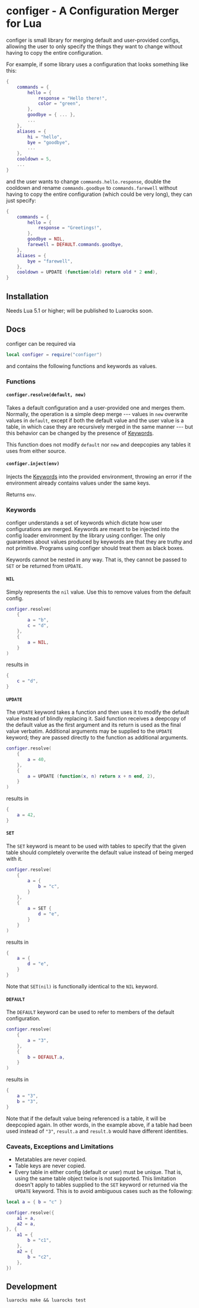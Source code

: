 # configer - A Configuration Merger for Lua

configer is small library for merging default and user-provided configs, allowing the user to only specify the things they want to change without having to copy the entire configuration.

For example, if some library uses a configuration that looks something like this:
```lua
{
	commands = {
		hello = {
			response = "Hello there!",
			color = "green",
		},
		goodbye = { ... },
		...
	},
	aliases = {
		hi = "hello",
		bye = "goodbye",
		...
	},
	cooldown = 5,
	...
}
```
and the user wants to change `commands.hello.response`, double the cooldown and rename `commands.goodbye` to `commands.farewell` without having to copy the entire configuration (which could be very long), they can just specify:
```lua
{
	commands = {
		hello = {
			response = "Greetings!",
		},
		goodbye = NIL,
		farewell = DEFAULT.commands.goodbye,
	},
	aliases = {
		bye = "farewell",
	},
	cooldown = UPDATE (function(old) return old * 2 end),
}
```



## Installation

Needs Lua 5.1 or higher; will be published to Luarocks soon.



## Docs

configer can be required via
```lua
local configer = require("configer")
```
and contains the following functions and keywords as values.

### Functions

#### `configer.resolve(default, new)`

Takes a default configuration and a user-provided one and merges them. Normally, the operation is a simple deep merge --- values in `new` overwrite values in `default`, except if both the default value and the user value is a table, in which case they are recursively merged in the same manner --- but this behavior can be changed by the presence of [Keywords](#keywords).

This function does not modify `default` nor `new` and deepcopies any tables it uses from either source.

#### `configer.inject(env)`

Injects the [Keywords](#keywords) into the provided environment, throwing an error if the environment already contains values under the same keys.

Returns `env`.


### Keywords

configer understands a set of keywords which dictate how user configurations are merged. Keywords are meant to be injected into the config loader environment by the library using configer. The only guarantees about values produced by keywords are that they are truthy and not primitive. Programs using configer should treat them as black boxes.

Keywords cannot be nested in any way. That is, they cannot be passed to `SET` or be returned from `UPDATE`.

#### `NIL`

Simply represents the `nil` value. Use this to remove values from the default config.

```lua
configer.resolve(
	{
		a = "b",
		c = "d",
	},
	{
		a = NIL,
	}
)
```
results in
```lua
{
	c = "d",
}
```

#### `UPDATE`

The `UPDATE` keyword takes a function and then uses it to modify the default value instead of blindly replacing it. Said function receives a deepcopy of the default value as the first argument and its return is used as the final value verbatim. Additional arguments may be supplied to the `UPDATE` keyword; they are passed directly to the function as additional arguments.

```lua
configer.resolve(
	{
		a = 40,
	},
	{
		a = UPDATE (function(x, n) return x + n end, 2),
	}
)
```
results in
```lua
{
	a = 42,
}
```

#### `SET`

The `SET` keyword is meant to be used with tables to specify that the given table should completely overwrite the default value instead of being merged with it.

```lua
configer.resolve(
	{
		a = {
			b = "c",
		}
	},
	{
		a = SET {
			d = "e",
		}
	}
)
```
results in
```lua
{
	a = {
		d = "e",
	}
}
```

Note that `SET(nil)` is functionally identical to the `NIL` keyword.

#### `DEFAULT`

The `DEFAULT` keyword can be used to refer to members of the default configuration.

```lua
configer.resolve(
	{
		a = "3",
	},
	{
		b = DEFAULT.a,
	}
)
```
results in
```lua
{
	a = "3",
	b = "3",
}
```

Note that if the default value being referenced is a table, it will be deepcopied again. In other words, in the example above, if a table had been used instead of `"3"`, `result.a` and `result.b` would have different identities.


### Caveats, Exceptions and Limitations

* Metatables are never copied.
* Table keys are never copied.
* Every table in either config (default or user) must be unique. That is, using the same table object twice is not supported. This limitation doesn't apply to tables supplied to the `SET` keyword or returned via the `UPDATE` keyword. This is to avoid ambiguous cases such as the following:
```lua
local a = { b = "c" }

configer.resolve({
	a1 = a,
	a2 = a,
}, {
	a1 = {
		b = "c1",
	},
	a2 = {
		b = "c2",
	},
})
```



## Development

```
luarocks make && luarocks test
```
